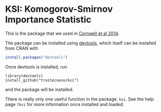 # KSI: Komogorov-Smirnov Importance Statistic

This is the package that we used in [Cornwell et al 2014](10.1111/1365-2745.12208).

The package can be installed using [devtools](https://github.com/hadley/devtools), which itself can be installed from CRAN with

```r
install.packages("devtools")
```

Once devtools is installed, run

```
library(devtools)
install_github("traitecoevo/ksi")
```

and the package will be installed.

There is really only one useful function in the package: `ksi`.  See the help page `?ksi` for more information once installed and loaded.
